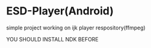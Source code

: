 # ESD-Player(Android)

simple project working on ijk player respository(ffmpeg)

YOU SHOULD INSTALL NDK BEFORE 
